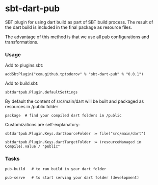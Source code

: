 sbt-dart-pub
============

SBT plugin for using dart build as part of SBT build process. The result of the dart build is included in the final package as resource files. 

The advantage of this method is that we use all pub configurations and transformations.

### Usage

Add to plugins.sbt:

	addSbtPlugin("com.github.tptodorov" % "sbt-dart-pub" % "0.0.1")


Add to build.sbt:

	sbtdartpub.Plugin.defaultSettings

By default the content of src/main/dart will be built and packaged as resources in /public folder

	package  # find your compiled dart folders in /public

Customizations are self-explanatory:
	
	sbtdartpub.Plugin.Keys.dartSourceFolder := file("src/main/dart")

	sbtdartpub.Plugin.Keys.dartTargetFolder := (resourceManaged in Compile).value / "public"



### Tasks

	pub-build   # to run build in your dart folder

	pub-serve	# to start serving your dart folder (development)

